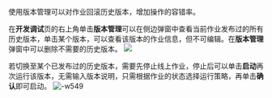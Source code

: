 使用版本管理可以对作业回滚历史版本，增加操作的容错率。

在**开发调试**页的右上角单击**版本管理**可以在侧边弹窗中查看当前作业发布过的所有历史版本，单击某个版本，可以查看该版本的作业信息，但不可编辑。在**版本管理**弹窗中可以删除不需要的历史版本。
![](https://qcloudimg.tencent-cloud.cn/raw/d86753126574e22ee0a3dfb73ed32bd3.png)

若切换至某个已发布过的历史版本，需要先停止线上作业，停止后可以单击**启动**再次运行该版本，无需输入版本说明，只需根据作业的状态选择运行策略，再单击**确认**即可启动。
![-w549](https://mweb-1306209138.cos.ap-guangzhou.myqcloud.com/2021/12/15/16395735343535.jpg)

